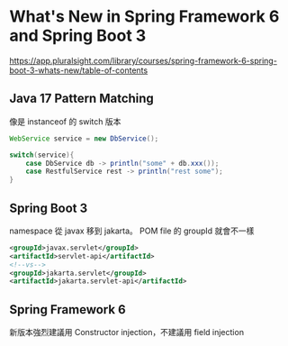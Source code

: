 # What's New in Spring Framework 6 and Spring Boot 3
https://app.pluralsight.com/library/courses/spring-framework-6-spring-boot-3-whats-new/table-of-contents

## Java 17 Pattern Matching
像是 instanceof 的 switch 版本
```java
WebService service = new DbService();

switch(service){
    case DbService db -> println("some" + db.xxx());
    case RestfulService rest -> println("rest some");
}
```

## Spring Boot 3
namespace 從 javax 移到 jakarta。 POM file 的 groupId 就會不一樣
```xml
<groupId>javax.servlet</groupId>
<artifactId>servlet-api</artifactId>
<!--vs-->
<groupId>jakarta.servlet</groupId>
<artifactId>jakarta.servlet-api</artifactId>
```

## Spring Framework 6
新版本強烈建議用 Constructor injection，不建議用 field injection
